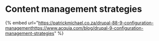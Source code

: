 # Content management strategies

{% embed url="https://patrickmichael.co.za/drupal-88-9-configuration-managementhttps://www.acquia.com/blog/drupal-9-configuration-management-strategies" %}
